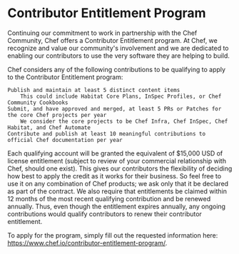 # Contributor Entitlement Program

Continuing our commitment to work in partnership with the Chef Community, Chef offers a Contributor Entitlement program.  At Chef, we recognize and value our community's involvement and we are dedicated to enabling our contributors to use the very software they are helping to build.

Chef considers any of the following contributions to be qualifying to apply to the Contributor Entitlement program:

    Publish and maintain at least 5 distinct content items
        This could include Habitat Core Plans, InSpec Profiles, or Chef Community Cookbooks
    Submit, and have approved and merged, at least 5 PRs or Patches for the core Chef projects per year
        We consider the core projects to be Chef Infra, Chef InSpec, Chef Habitat, and Chef Automate
    Contribute and publish at least 10 meaningful contributions to official Chef documentation per year

Each qualifying account will be granted the equivalent of $15,000 USD of license entitlement (subject to review of your commercial relationship with Chef, should one exist). This gives our contributors the flexibility of deciding how best to apply the credit as it works for their business.  So feel free to use it on any combination of Chef products; we ask only that it be declared as part of the contract. We also require that entitlements be claimed within 12 months of the most recent qualifying contribution and be renewed annually. Thus, even though the entitlement expires annually, any ongoing contributions would qualify contributors to renew their contributor entitlement. 

To apply for the program, simply fill out the requested information here: https://www.chef.io/contributor-entitlement-program/.
